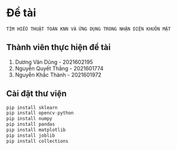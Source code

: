 # Đề tài

`TÌM HIỂU THUẬT TOÁN KNN VÀ ỨNG DỤNG TRONG NHẬN DIỆN KHUÔN MẶT`

## Thành viên thực hiện đề tài

1. Dương Văn Dũng - 2021602195
2. Nguyễn Quyết Thắng - 2021601774
3. Nguyễn Khắc Thành - 2021601972

## Cài đặt thư viện

```python
pip install sklearn
pip install opencv-python
pip install numpy
pip install pandas
pip install matplotlib
pip install joblib
pip install collections
```
